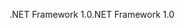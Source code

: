 <span data-ttu-id="a5bb7-101">.NET Framework 1.0</span><span class="sxs-lookup"><span data-stu-id="a5bb7-101">.NET Framework 1.0</span></span>